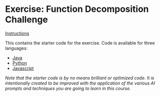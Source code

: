 # Exercise: Function Decomposition Challenge

[Instructions](https://dev.ai.wethinkco.de/ai-software/ai-use-cases/exercises/exercise-refactor-functions/)

This contains the starter code for the exercise. Code is available for three languages:

- [Java](java/README.md)
- [Python](python/README.md)
- [Javascript](javascript/README.md)

_Note that the starter code is by no means brilliant or optimized code. It is intentionally created to be improved with the application of the various AI prompts and techniques you are going to learn in this course._
